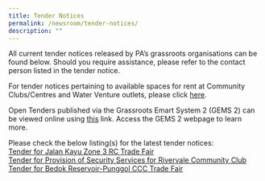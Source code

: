 ```yaml
---
title: Tender Notices
permalink: /newsroom/tender-notices/
description: ""
---
```

All current tender notices released by PA’s grassroots organisations can be found below. Should you require assistance, please refer to the contact person listed in the tender notice.

For tender notices pertaining to available spaces for rent at Community Clubs/Centres and Water Venture outlets, please click [here](/our-network/community-clubs/rentals).

Open Tenders published via the Grassroots Emart System 2 (GEMS 2) can be viewed online using [this](https://gems.pa.gov.sg/account/vendors) link. Access the GEMS 2 webpage to learn more.
<br>

Please check the below listing(s) for the latest tender notices: <br>[Tender for Jalan Kayu Zone 3 RC Trade Fair](/tender-details/jkz3rc/)<br>[Tender for Provision of Security Services for Rivervale Community Club](/tender-details/rivervaleccsecurityservices/)<br>
[Tender for Bedok Reservoir-Punggol CCC Trade Fair](/tender-details/brtradefair/)<br>

